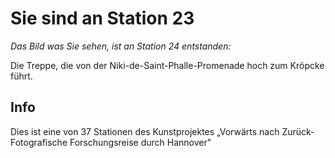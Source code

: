 # Sie sind an Station 23

*Das Bild was Sie sehen, ist an Station 24 entstanden:*

Die Treppe, die von der Niki-de-Saint-Phalle-Promenade hoch zum Kröpcke führt.

## Info

Dies ist eine von 37 Stationen des Kunstprojektes „Vorwärts nach Zurück- Fotografische Forschungsreise durch Hannover"
